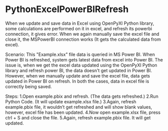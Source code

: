 # PythonExcelPowerBIRefresh

When we update and save data in Excel using OpenPyXl Python library, some calculations are performed on it in excel, and refresh its powerbi connection, it gives error. When we again manually save the excel file and close it, the MSPowerBI connection works (It gets the calculated data from excel).

Scenario: This "Example.xlsx" file data is queried in MS Power BI. When Power BI is refreshed, system gets latest data from excel into Power BI. The issue is, when we get the excel data updated using the OpenPyXl Python library and refresh power BI, the data doesn't get updated in Power BI. However, when we manually update and save the excel file, data gets updated in Power BI on refresh. In both the cases, data in excel file is correctly being saved.

Steps:
1.Open  example.pbix and refresh. (The data gets refreshed.)
2.Run  Python Code. (It will update example.xlsx file.)
3.Again, refresh example.pbix file, it wouldn’t get refreshed and will show blank values, however, excel file has been updated.
4.Now  open example.xlsx file, press ctrl + S and close the file.
5.Again, refresh example.pbix file. It will get updated.
